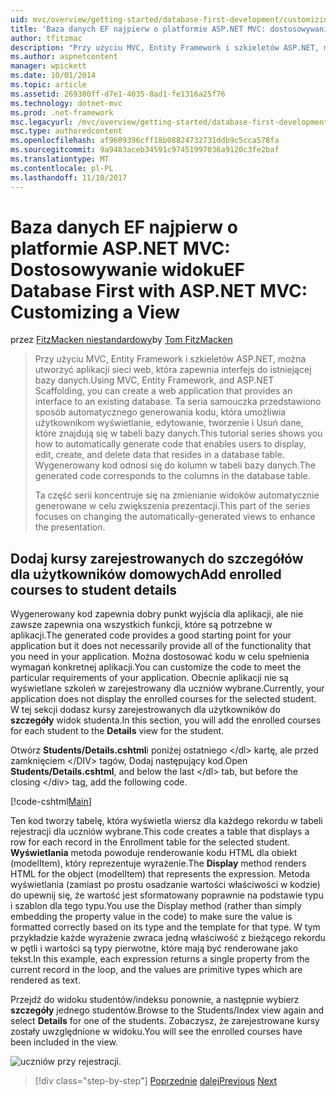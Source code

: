 ```yaml
---
uid: mvc/overview/getting-started/database-first-development/customizing-a-view
title: 'Baza danych EF najpierw o platformie ASP.NET MVC: dostosowywanie widok | Dokumentacja firmy Microsoft'
author: tfitzmac
description: "Przy użyciu MVC, Entity Framework i szkieletów ASP.NET, można utworzyć aplikacji sieci web, która zapewnia interfejs do istniejącej bazy danych. Ten samouczek seri..."
ms.author: aspnetcontent
manager: wpickett
ms.date: 10/01/2014
ms.topic: article
ms.assetid: 269380ff-d7e1-4035-8ad1-fe1316a25f76
ms.technology: dotnet-mvc
ms.prod: .net-framework
msc.legacyurl: /mvc/overview/getting-started/database-first-development/customizing-a-view
msc.type: authoredcontent
ms.openlocfilehash: af9609396cff18b08824732731ddb9c5cca578fa
ms.sourcegitcommit: 9a9483aceb34591c97451997036a9120c3fe2baf
ms.translationtype: MT
ms.contentlocale: pl-PL
ms.lasthandoff: 11/10/2017
---
```

<a name="ef-database-first-with-aspnet-mvc-customizing-a-view"></a><span data-ttu-id="420a1-104">Baza danych EF najpierw o platformie ASP.NET MVC: Dostosowywanie widoku</span><span class="sxs-lookup"><span data-stu-id="420a1-104">EF Database First with ASP.NET MVC: Customizing a View</span></span>
====================
<span data-ttu-id="420a1-105">przez [FitzMacken niestandardowy](https://github.com/tfitzmac)</span><span class="sxs-lookup"><span data-stu-id="420a1-105">by [Tom FitzMacken](https://github.com/tfitzmac)</span></span>

> <span data-ttu-id="420a1-106">Przy użyciu MVC, Entity Framework i szkieletów ASP.NET, można utworzyć aplikacji sieci web, która zapewnia interfejs do istniejącej bazy danych.</span><span class="sxs-lookup"><span data-stu-id="420a1-106">Using MVC, Entity Framework, and ASP.NET Scaffolding, you can create a web application that provides an interface to an existing database.</span></span> <span data-ttu-id="420a1-107">Ta seria samouczka przedstawiono sposób automatycznego generowania kodu, która umożliwia użytkownikom wyświetlanie, edytowanie, tworzenie i Usuń dane, które znajdują się w tabeli bazy danych.</span><span class="sxs-lookup"><span data-stu-id="420a1-107">This tutorial series shows you how to automatically generate code that enables users to display, edit, create, and delete data that resides in a database table.</span></span> <span data-ttu-id="420a1-108">Wygenerowany kod odnosi się do kolumn w tabeli bazy danych.</span><span class="sxs-lookup"><span data-stu-id="420a1-108">The generated code corresponds to the columns in the database table.</span></span>
> 
> <span data-ttu-id="420a1-109">Ta część serii koncentruje się na zmienianie widoków automatycznie generowane w celu zwiększenia prezentacji.</span><span class="sxs-lookup"><span data-stu-id="420a1-109">This part of the series focuses on changing the automatically-generated views to enhance the presentation.</span></span>


## <a name="add-enrolled-courses-to-student-details"></a><span data-ttu-id="420a1-110">Dodaj kursy zarejestrowanych do szczegółów dla użytkowników domowych</span><span class="sxs-lookup"><span data-stu-id="420a1-110">Add enrolled courses to student details</span></span>

<span data-ttu-id="420a1-111">Wygenerowany kod zapewnia dobry punkt wyjścia dla aplikacji, ale nie zawsze zapewnia ona wszystkich funkcji, które są potrzebne w aplikacji.</span><span class="sxs-lookup"><span data-stu-id="420a1-111">The generated code provides a good starting point for your application but it does not necessarily provide all of the functionality that you need in your application.</span></span> <span data-ttu-id="420a1-112">Można dostosować kodu w celu spełnienia wymagań konkretnej aplikacji.</span><span class="sxs-lookup"><span data-stu-id="420a1-112">You can customize the code to meet the particular requirements of your application.</span></span> <span data-ttu-id="420a1-113">Obecnie aplikacji nie są wyświetlane szkoleń w zarejestrowany dla uczniów wybrane.</span><span class="sxs-lookup"><span data-stu-id="420a1-113">Currently, your application does not display the enrolled courses for the selected student.</span></span> <span data-ttu-id="420a1-114">W tej sekcji dodasz kursy zarejestrowanych dla użytkowników do **szczegóły** widok studenta.</span><span class="sxs-lookup"><span data-stu-id="420a1-114">In this section, you will add the enrolled courses for each student to the **Details** view for the student.</span></span>

<span data-ttu-id="420a1-115">Otwórz **Students/Details.cshtml**i poniżej ostatniego &lt;/dl&gt; kartę, ale przed zamknięciem &lt;/DIV&gt; tagów, Dodaj następujący kod.</span><span class="sxs-lookup"><span data-stu-id="420a1-115">Open **Students/Details.cshtml**, and below the last &lt;/dl&gt; tab, but before the closing &lt;/div&gt; tag, add the following code.</span></span>

[!code-cshtml[Main](customizing-a-view/samples/sample1.cshtml)]

<span data-ttu-id="420a1-116">Ten kod tworzy tabelę, która wyświetla wiersz dla każdego rekordu w tabeli rejestracji dla uczniów wybrane.</span><span class="sxs-lookup"><span data-stu-id="420a1-116">This code creates a table that displays a row for each record in the Enrollment table for the selected student.</span></span> <span data-ttu-id="420a1-117">**Wyświetlania** metoda powoduje renderowanie kodu HTML dla obiekt (modelItem), który reprezentuje wyrażenie.</span><span class="sxs-lookup"><span data-stu-id="420a1-117">The **Display** method renders HTML for the object (modelItem) that represents the expression.</span></span> <span data-ttu-id="420a1-118">Metoda wyświetlania (zamiast po prostu osadzanie wartości właściwości w kodzie) do upewnij się, że wartość jest sformatowany poprawnie na podstawie typu i szablon dla tego typu.</span><span class="sxs-lookup"><span data-stu-id="420a1-118">You use the Display method (rather than simply embedding the property value in the code) to make sure the value is formatted correctly based on its type and the template for that type.</span></span> <span data-ttu-id="420a1-119">W tym przykładzie każde wyrażenie zwraca jedną właściwość z bieżącego rekordu w pętli i wartości są typy pierwotne, które mają być renderowane jako tekst.</span><span class="sxs-lookup"><span data-stu-id="420a1-119">In this example, each expression returns a single property from the current record in the loop, and the values are primitive types which are rendered as text.</span></span>

<span data-ttu-id="420a1-120">Przejdź do widoku studentów/indeksu ponownie, a następnie wybierz **szczegóły** jednego studentów.</span><span class="sxs-lookup"><span data-stu-id="420a1-120">Browse to the Students/Index view again and select **Details** for one of the students.</span></span> <span data-ttu-id="420a1-121">Zobaczysz, że zarejestrowane kursy zostały uwzględnione w widoku.</span><span class="sxs-lookup"><span data-stu-id="420a1-121">You will see the enrolled courses have been included in the view.</span></span>

![uczniów przy rejestracji.](customizing-a-view/_static/image1.png)

>[!div class="step-by-step"]
<span data-ttu-id="420a1-123">[Poprzednie](changing-the-database.md)
[dalej](enhancing-data-validation.md)</span><span class="sxs-lookup"><span data-stu-id="420a1-123">[Previous](changing-the-database.md)
[Next](enhancing-data-validation.md)</span></span>
